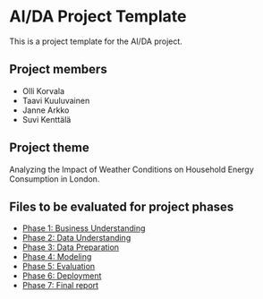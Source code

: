 # AI/DA Project Template

This is a project template for the AI/DA project.

## Project members

- Olli Korvala
- Taavi Kuuluvainen
- Janne Arkko
- Suvi Kenttälä

## Project theme
Analyzing the Impact of Weather Conditions on Household Energy Consumption in London.

## Files to be evaluated for project phases

- [Phase 1: Business Understanding](docs/Phase%201/phase_1_results.md)
- [Phase 2: Data Understanding](docs/Phase%202/phase_2_results.ipynb)
- [Phase 3: Data Preparation](docs/Phase%203/phase_3_results.ipynb)
- [Phase 4: Modeling](docs/Phase%204/phase_4_results.ipynb)
- [Phase 5: Evaluation](docs/Phase%205/phase_5_results.ipynb)
- [Phase 6: Deployment](docs/Phase%206/phase_6_results.md)
- [Phase 7: Final report](docs/Phase%207%20Final%20report/Final_report.md)

